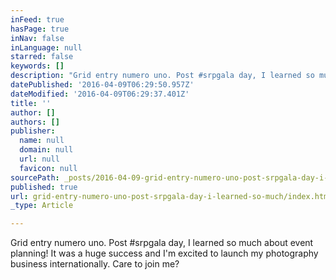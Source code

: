 ```yaml
---
inFeed: true
hasPage: true
inNav: false
inLanguage: null
starred: false
keywords: []
description: "Grid entry numero uno. Post #srpgala day, I learned so much about event planning! It was a huge success and I'm excited to launch my photography business internationally. Care to join me? "
datePublished: '2016-04-09T06:29:50.957Z'
dateModified: '2016-04-09T06:29:37.401Z'
title: ''
author: []
authors: []
publisher:
  name: null
  domain: null
  url: null
  favicon: null
sourcePath: _posts/2016-04-09-grid-entry-numero-uno-post-srpgala-day-i-learned-so-much.md
published: true
url: grid-entry-numero-uno-post-srpgala-day-i-learned-so-much/index.html
_type: Article

---
```

Grid entry numero uno. Post \#srpgala day, I learned so much about event planning! It was a huge success and I'm excited to launch my photography business internationally. Care to join me?